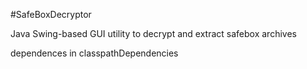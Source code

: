 #SafeBoxDecryptor

Java Swing-based GUI utility to decrypt and extract safebox archives

dependences in classpathDependencies
